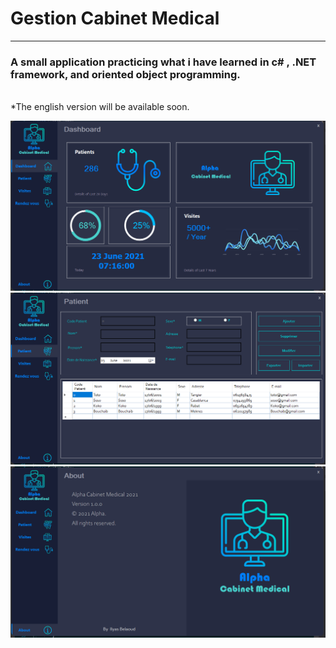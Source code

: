 # Gestion Cabinet Medical
---
### A small application practicing what i have learned in c# , .NET framework, and oriented object programming.<br/>
<br/>
*The english version will be available soon.
<br/>

![](https://github.com/ilyasbelaoud/gestion-cabinet-medical/blob/master/images/1.PNG)
![](https://github.com/ilyasbelaoud/gestion-cabinet-medical/blob/master/images/2.PNG)
![](https://github.com/ilyasbelaoud/gestion-cabinet-medical/blob/master/images/3.PNG)



